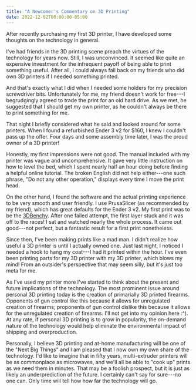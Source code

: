 ```yaml
---
title: "A Newcomer's Commentary on 3D Printing"
date: 2022-12-02T00:00:00-05:00
---
```


After recently purchasing my first 3D printer, I have
developed some thoughts on the technology in general.

I've had friends in the 3D printing scene preach the virtues
of the technology for years now. Still, I was unconvinced.
It seemed like quite an expensive investment for the
infrequent payoff of being able to print something useful.
After all, I could always fall back on my friends who did
own 3D printers if I needed something printed.

And that's exactly what I did when I needed some holders for
my precision screwdriver bits. Unfortunately for me, my
friend doesn't work for free---I begrudgingly agreed to
trade the print for an old hard drive. As we met, he
suggested that I should get my own printer, as he couldn't
always be there to print something for me.

That night I briefly considered what he said and looked
around for some printers. When I found a refurbished Ender 3
v2 for $160, I knew I couldn't pass up the offer. Four days
and some assembly time later, I was the proud owner of a 3D
printer!

Honestly, my first impressions were not good. The manual
included with my printer was vague and uncomprehensive. It
gave very little instruction on how to level the bed, which
I spent nearly half an hour doing before finding a helpful
online tutorial. The broken English did not help
either---one such phrase, "Do not any other operation,"
displays every time I move the print head.

On the other hand, I found the software and the actual
printing experience to be very smooth and user friendly. I
use PrusaSlicer (as recommended by my friend), which has
great defaults for the Ender 3 v2. My first print was to be
the [3DBenchy](https://www.thingiverse.com/thing:763622).
After one failed attempt, the first layer stuck and it was
off to the races! I sat and watched nearly the whole
process. It came out good---not perfect, but a fantastic
result for a first print nonetheless.

Since then, I've been making prints like a mad man. I didn't
realize how useful a 3D printer is until I actually owned
one. Just last night, I noticed I needed a hook to hang my
coat---I had it printed within the hour. I've even been
printing parts for my 3D printer with my 3D printer, which
blows my mind! From an outsider's perspective that may seem
silly, but it's just too meta for me.

As I've used my printer more I've started to think about the
present and future implications of the technology. The most
prominent issue around personal 3D printing today is the
creation of primarially 3D printed firearms. Opponents of
gun control like this because it allows for unregulated
creation of firearms; proponents of gun control dislike this
because it allows for the unregulated creation of firearms.
I'll not get into my opinion here :^). At any rate, if
personal 3D printing is to grow in popularity, the on-demand
nature of the technology would help eliminate the
environmental impact of shipping and overproduction.

Personally, I believe 3D printing and at-home manufacturing
will be one of the "Next Big Things" and I am pleased that I
now own my own share of the technology. I'd like to imagine
that in fifty years, multi-extruder printers will be as
commonplace as microwaves, and we'll all be able to "cook
up" prints as we need them in minutes. That may be a foolish
prospect, but it is just as likely an underprediction of the
future. I certainly can't say for sure---no one can. Only
time will tell how how far the technology will go.
